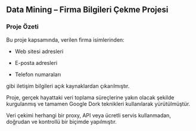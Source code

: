 ## Data Mining – Firma Bilgileri Çekme Projesi
### Proje Özeti
Bu proje kapsamında, verilen firma isimlerinden:

- Web sitesi adresleri

- E-posta adresleri

- Telefon numaraları

gibi iletişim bilgileri açık kaynaklardan çıkarılmıştır.

Proje, gerçek hayattaki veri toplama süreçlerine yakın olacak şekilde kurgulanmış ve tamamen Google Dork teknikleri kullanılarak yürütülmüştür.

Veri çekimi herhangi bir proxy, API veya ücretli servis kullanmadan, doğrudan ve kontrollü bir biçimde yapılmıştır.


